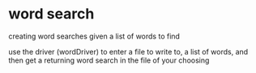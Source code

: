 # word search
creating word searches given a list of words to find

use the driver (wordDriver) to enter a file to write to, a list of words, and then get a returning word search in the file of your choosing
